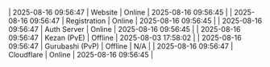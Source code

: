 | 2025-08-16 09:56:47 | Website | Online | 2025-08-16 09:56:45 |
| 2025-08-16 09:56:47 | Registration | Online | 2025-08-16 09:56:45 |
| 2025-08-16 09:56:47 | Auth Server | Online | 2025-08-16 09:56:45 |
| 2025-08-16 09:56:47 | Kezan (PvE) | Offline | 2025-08-03 17:58:02 |
| 2025-08-16 09:56:47 | Gurubashi (PvP) | Offline | N/A |
| 2025-08-16 09:56:47 | Cloudflare | Online | 2025-08-16 09:56:45 |
